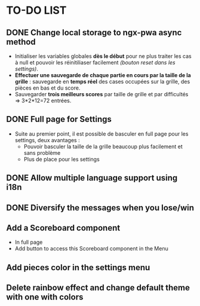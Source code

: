 # TO-DO LIST

## **DONE** Change local storage to ngx-pwa async method
- Initialiser les variables globales **dès le début** pour ne plus traiter les cas à null et pouvoir les réinitiliaser facilement *(bouton reset dans les settings)*.
- **Effectuer une sauvegarde de chaque partie en cours par la taille de la grille** : sauvegarde en **temps réel** des cases occupées sur la grille, des pièces en bas et du score.
- Sauvegarder **trois meilleurs scores** par taille de grille et par difficultés => 3\*2\*12=72 entrées.

## **DONE** Full page for Settings
- Suite au premier point, il est possible de basculer en full page pour les settings, deux avantages :
	- Pouvoir basculer la taille de la grille beaucoup plus facilement et sans problème
	- Plus de place pour les settings
	
## **DONE** Allow multiple language support using i18n

## **DONE** Diversify the messages when you lose/win

## Add a Scoreboard component
- In full page
- Add button to access this Scoreboard component in the Menu

## Add pieces color in the settings menu

## Delete rainbow effect and change default theme with one with colors